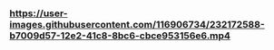 ### https://user-images.githubusercontent.com/116906734/232172588-b7009d57-12e2-41c8-8bc6-cbce953156e6.mp4